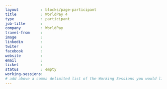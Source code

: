 ```yaml
---
layout          : blocks/page-participant
title           : WorldPay 4
type            : participant
job-title       :
company         : WorldPay
travel-from     :
image           :
linkedin        :
twiter          :
facebook        :
website         :
email           :
ticket          :
status          : empty
working-sessions:
# add above a comma delimited list of the Working Sessions you would like to attend (use the session's title)
---
```


<!-- put more details about participant here -->
